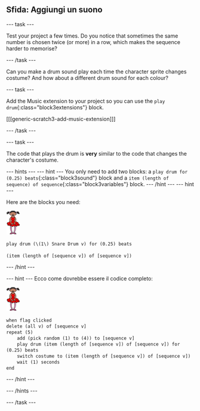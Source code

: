 ## Sfida: Aggiungi un suono

\--- task \---

Test your project a few times. Do you notice that sometimes the same number is chosen twice (or more) in a row, which makes the sequence harder to memorise?

\--- /task \---

Can you make a drum sound play each time the character sprite changes costume? And how about a different drum sound for each colour?

\--- task \---

Add the Music extension to your project so you can use the `play drum`{:class="block3extensions"} block.

[[[generic-scratch3-add-music-extension]]]

\--- /task \---

\--- task \---

The code that plays the drum is **very** similar to the code that changes the character's costume.

\--- hints \--- \--- hint \--- You only need to add two blocks: a `play drum for (0.25) beats`{:class="block3sound"} block and a `item (length of sequence) of sequence`{:class="block3variables"} block. \--- /hint \--- \--- hint \---

Here are the blocks you need:

![ballerina](images/ballerina.png)

```blocks3
play drum (\(1\) Snare Drum v) for (0.25) beats

(item (length of [sequence v]) of [sequence v])
```

\--- /hint \---

\--- hint \--- Ecco come dovrebbe essere il codice completo:

![ballerina](images/ballerina.png)

```blocks3
when flag clicked
delete (all v) of [sequence v]
repeat (5)
    add (pick random (1) to (4)) to [sequence v]
    play drum (item (length of [sequence v]) of [sequence v]) for (0.25) beats
    switch costume to (item (length of [sequence v]) of [sequence v])
    wait (1) seconds
end
```

\--- /hint \---

\--- /hints \---

\--- /task \---